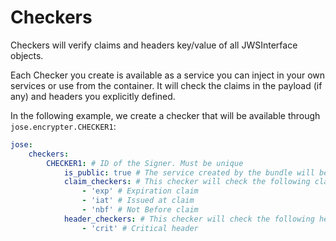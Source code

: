 Checkers
========

Checkers will verify claims and headers key/value of all JWSInterface objects.

Each Checker you create is available as a service you can inject in your own services or use from the container.
It will check the claims in the payload (if any) and headers you explicitly defined.

In the following example, we create a checker that will be available through `jose.encrypter.CHECKER1`:

```yml
jose:
    checkers:
        CHECKER1: # ID of the Signer. Must be unique
            is_public: true # The service created by the bundle will be public (default)
            claim_checkers: # This checker will check the following claims
                - 'exp' # Expiration claim
                - 'iat' # Issued at claim
                - 'nbf' # Not Before claim
            header_checkers: # This checker will check the following headers
                - 'crit' # Critical header
```
